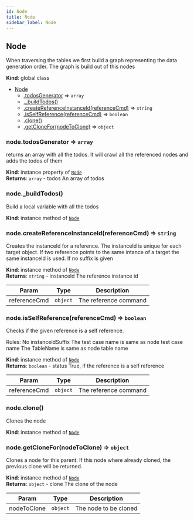 ```yaml
---
id: Node
title: Node
sidebar_label: Node
---
```


<a name="Node"></a>

## Node
When traversing the tables we first build a graph
representing the data generation order.
The graph is build out of this nodes

**Kind**: global class  

* [Node](#Node)
    * [.todosGenerator](#Node+todosGenerator) ⇒ <code>array</code>
    * [._buildTodos()](#Node+_buildTodos)
    * [.createReferenceInstanceId(referenceCmd)](#Node+createReferenceInstanceId) ⇒ <code>string</code>
    * [.isSelfReference(referenceCmd)](#Node+isSelfReference) ⇒ <code>boolean</code>
    * [.clone()](#Node+clone)
    * [.getCloneFor(nodeToClone)](#Node+getCloneFor) ⇒ <code>object</code>

<a name="Node+todosGenerator"></a>

### node.todosGenerator ⇒ <code>array</code>
returns an array with all the todos.
It will crawl all the referenced nodes and adds
the todos of them

**Kind**: instance property of [<code>Node</code>](#Node)  
**Returns**: <code>array</code> - todos  An array of todos  
<a name="Node+_buildTodos"></a>

### node.\_buildTodos()
Build a local variable with all the todos

**Kind**: instance method of [<code>Node</code>](#Node)  
<a name="Node+createReferenceInstanceId"></a>

### node.createReferenceInstanceId(referenceCmd) ⇒ <code>string</code>
Creates the instanceId for a reference.
The instanceId is unique for each target object.
If two reference points to the same intance of a target
the same instanceId is used.
If no suffix is given

**Kind**: instance method of [<code>Node</code>](#Node)  
**Returns**: <code>string</code> - instanceId  The reference instance id  

| Param | Type | Description |
| --- | --- | --- |
| referenceCmd | <code>object</code> | The reference command |

<a name="Node+isSelfReference"></a>

### node.isSelfReference(referenceCmd) ⇒ <code>boolean</code>
Checks if the given reference is a self reference.

Rules:
No instanceIdSuffix
The test case name is same as node test case name
The TableName is same as node table name

**Kind**: instance method of [<code>Node</code>](#Node)  
**Returns**: <code>boolean</code> - status  True, if the reference is a self reference  

| Param | Type | Description |
| --- | --- | --- |
| referenceCmd | <code>object</code> | The reference command |

<a name="Node+clone"></a>

### node.clone()
Clones the node

**Kind**: instance method of [<code>Node</code>](#Node)  
<a name="Node+getCloneFor"></a>

### node.getCloneFor(nodeToClone) ⇒ <code>object</code>
Clones a node for this parent. If this node where already cloned,
the previous clone will be returned.

**Kind**: instance method of [<code>Node</code>](#Node)  
**Returns**: <code>object</code> - clone  The clone of the node  

| Param | Type | Description |
| --- | --- | --- |
| nodeToClone | <code>object</code> | The node to be cloned |

